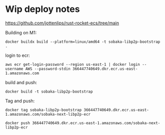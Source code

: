 # Wip deploy notes

https://github.com/jottenlips/rust-rocket-ecs/tree/main


Building on M1:
```
docker buildx build --platform=linux/amd64 -t sobaka-libp2p-bootstrap .
```


login to ecr:
```
aws ecr get-login-password --region us-east-1 | docker login --username AWS --password-stdin 366447740649.dkr.ecr.us-east-1.amazonaws.com
```

build and push:
```
docker build -t sobaka-libp2p-bootstrap
```

<!-- docker buildx build --platform=linux/amd64 -t sobaka-libp2p-bootstrap . -->


Tag and push:
```
docker tag sobaka-libp2p-bootstrap 366447740649.dkr.ecr.us-east-1.amazonaws.com/sobaka-next-libp2p-ecr
```
```
docker push 366447740649.dkr.ecr.us-east-1.amazonaws.com/sobaka-next-libp2p-ecr
```
